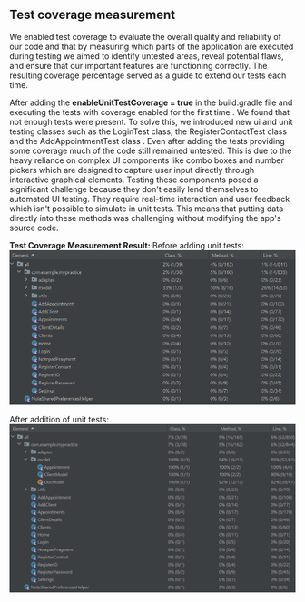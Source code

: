 
## Test coverage measurement

We enabled test coverage to evaluate the overall quality and reliability of our code and that by 
measuring which parts of the application are executed during testing  we aimed to identify 
untested areas, reveal potential flaws, and ensure that our important features are functioning correctly. 
The resulting coverage percentage served  as a guide to extend our tests each time.

After adding the **enableUnitTestCoverage = true** in the build.gradle file and executing the 
tests with coverage enabled for the first time . We found that not enough tests  were present. 
To solve this, we introduced new ui and unit  testing classes  such as the  LoginTest class, 
the RegisterContactTest  class and the AddAppointmentTest class . Even after adding the tests 
providing some coverage  much of the code still remained untested. This is due to the heavy 
reliance on complex UI components like combo boxes and number pickers  which are designed to 
capture user input directly through interactive graphical elements. Testing these components 
posed a significant challenge because they don't easily lend themselves to automated UI testing. 
They require real-time interaction and user feedback  which isn't possible to simulate in unit tests. 
This means that putting data directly into these methods was challenging without modifying the app's source code. 

**Test Coverage Measurement Result:**
Before adding unit tests:
![](result.png)

After addition of unit tests:
![](test-coverage-after-unit-tests.png)